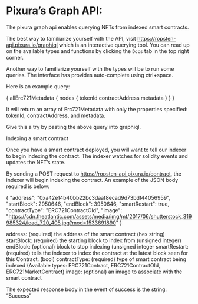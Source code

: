 # Pixura’s Graph API:

The pixura graph api enables querying NFTs from indexed smart contracts.

The best way to familiarize yourself with the API, visit https://ropsten-api.pixura.io/graphiql which is an interactive querying tool. You can read up on the available types and functions by clicking the `Docs` tab in the top right corner.




Another way to familiarize yourself with the types will be to run some queries. The interface has provides auto-complete using ctrl+space.


<gif using auto-complete to write a query>

Here is an example query:

{
  allErc721Metadata {
    nodes {
      tokenId
      contractAddress
      metadata
    }
  }
}

It will return an array of Erc721Metadata with only the properties specified: tokenId, contractAddress, and metadata.

Give this a try by pasting the above query into graphiql.



Indexing a smart contract

Once you have a smart contract deployed, you will want to tell our indexer to begin indexing the contract. The indexer watches for solidity events and updates the NFT’s state.

By sending a  POST request to https://ropsten-api.pixura.io/contract, the indexer will begin indexing the contract. An example of the JSON body required is below: 

{
	"address": "0xa42e14b40bb22bc3daaf8ecad9d73bdf44056959",
	"startBlock": 2950646,
	"endBlock": 3950646,
	"smartRestart": true,
	"contractType": "ERC721ContractOld",
	"image": "https://cdn.theatlantic.com/assets/media/img/mt/2017/06/shutterstock_319985324/lead_720_405.jpg?mod=1533691890"
}

address: (required) the address of the smart contract (hex string)
startBlock: (required) the starting block to index from (unsigned integer)
endBlock: (optional) block to stop indexing (unsigned integer
smartRestart: (required) tells the indexer to index the contract at the latest block seen for this 
Contract. (bool)
contractType: (required) type of smart contract being indexed 
                       (Available types:  ERC721Contract, ERC721ContractOld,       
                                                    ERC721MarketContract)
image: (optional) an image to associate with the smart contract

The expected response body in the event of success is the string: “Success”
